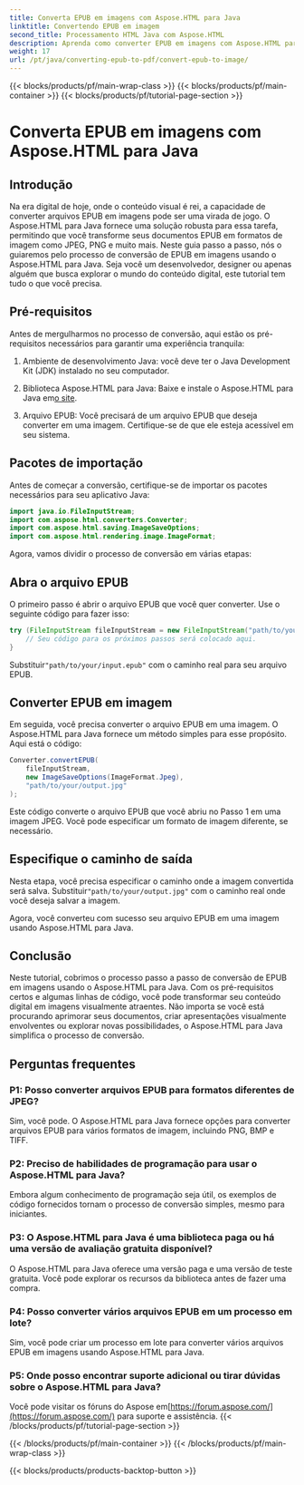 ```yaml
---
title: Converta EPUB em imagens com Aspose.HTML para Java
linktitle: Convertendo EPUB em imagem
second_title: Processamento HTML Java com Aspose.HTML
description: Aprenda como converter EPUB em imagens com Aspose.HTML para Java. Transforme seu conteúdo digital sem esforço. Guia passo a passo incluso.
weight: 17
url: /pt/java/converting-epub-to-pdf/convert-epub-to-image/
---
```


{{< blocks/products/pf/main-wrap-class >}}
{{< blocks/products/pf/main-container >}}
{{< blocks/products/pf/tutorial-page-section >}}

# Converta EPUB em imagens com Aspose.HTML para Java


## Introdução

Na era digital de hoje, onde o conteúdo visual é rei, a capacidade de converter arquivos EPUB em imagens pode ser uma virada de jogo. O Aspose.HTML para Java fornece uma solução robusta para essa tarefa, permitindo que você transforme seus documentos EPUB em formatos de imagem como JPEG, PNG e muito mais. Neste guia passo a passo, nós o guiaremos pelo processo de conversão de EPUB em imagens usando o Aspose.HTML para Java. Seja você um desenvolvedor, designer ou apenas alguém que busca explorar o mundo do conteúdo digital, este tutorial tem tudo o que você precisa.

## Pré-requisitos

Antes de mergulharmos no processo de conversão, aqui estão os pré-requisitos necessários para garantir uma experiência tranquila:

1. Ambiente de desenvolvimento Java: você deve ter o Java Development Kit (JDK) instalado no seu computador.

2.  Biblioteca Aspose.HTML para Java: Baixe e instale o Aspose.HTML para Java em[o site](https://releases.aspose.com/html/java/).

3. Arquivo EPUB: Você precisará de um arquivo EPUB que deseja converter em uma imagem. Certifique-se de que ele esteja acessível em seu sistema.

## Pacotes de importação

Antes de começar a conversão, certifique-se de importar os pacotes necessários para seu aplicativo Java:

```java
import java.io.FileInputStream;
import com.aspose.html.converters.Converter;
import com.aspose.html.saving.ImageSaveOptions;
import com.aspose.html.rendering.image.ImageFormat;
```

Agora, vamos dividir o processo de conversão em várias etapas:

## Abra o arquivo EPUB

O primeiro passo é abrir o arquivo EPUB que você quer converter. Use o seguinte código para fazer isso:

```java
try (FileInputStream fileInputStream = new FileInputStream("path/to/your/input.epub")) {
    // Seu código para os próximos passos será colocado aqui.
}
```

 Substituir`"path/to/your/input.epub"` com o caminho real para seu arquivo EPUB.

## Converter EPUB em imagem

Em seguida, você precisa converter o arquivo EPUB em uma imagem. O Aspose.HTML para Java fornece um método simples para esse propósito. Aqui está o código:

```java
Converter.convertEPUB(
    fileInputStream,
    new ImageSaveOptions(ImageFormat.Jpeg),
    "path/to/your/output.jpg"
);
```

Este código converte o arquivo EPUB que você abriu no Passo 1 em uma imagem JPEG. Você pode especificar um formato de imagem diferente, se necessário.

## Especifique o caminho de saída

Nesta etapa, você precisa especificar o caminho onde a imagem convertida será salva. Substituir`"path/to/your/output.jpg"` com o caminho real onde você deseja salvar a imagem.

Agora, você converteu com sucesso seu arquivo EPUB em uma imagem usando Aspose.HTML para Java.

## Conclusão

Neste tutorial, cobrimos o processo passo a passo de conversão de EPUB em imagens usando o Aspose.HTML para Java. Com os pré-requisitos certos e algumas linhas de código, você pode transformar seu conteúdo digital em imagens visualmente atraentes. Não importa se você está procurando aprimorar seus documentos, criar apresentações visualmente envolventes ou explorar novas possibilidades, o Aspose.HTML para Java simplifica o processo de conversão.

## Perguntas frequentes

### P1: Posso converter arquivos EPUB para formatos diferentes de JPEG?
Sim, você pode. O Aspose.HTML para Java fornece opções para converter arquivos EPUB para vários formatos de imagem, incluindo PNG, BMP e TIFF.

### P2: Preciso de habilidades de programação para usar o Aspose.HTML para Java?
Embora algum conhecimento de programação seja útil, os exemplos de código fornecidos tornam o processo de conversão simples, mesmo para iniciantes.

### P3: O Aspose.HTML para Java é uma biblioteca paga ou há uma versão de avaliação gratuita disponível?
O Aspose.HTML para Java oferece uma versão paga e uma versão de teste gratuita. Você pode explorar os recursos da biblioteca antes de fazer uma compra.

### P4: Posso converter vários arquivos EPUB em um processo em lote?
Sim, você pode criar um processo em lote para converter vários arquivos EPUB em imagens usando Aspose.HTML para Java.

### P5: Onde posso encontrar suporte adicional ou tirar dúvidas sobre o Aspose.HTML para Java?
 Você pode visitar os fóruns do Aspose em[https://forum.aspose.com/](https://forum.aspose.com/) para suporte e assistência.
{{< /blocks/products/pf/tutorial-page-section >}}

{{< /blocks/products/pf/main-container >}}
{{< /blocks/products/pf/main-wrap-class >}}

{{< blocks/products/products-backtop-button >}}
